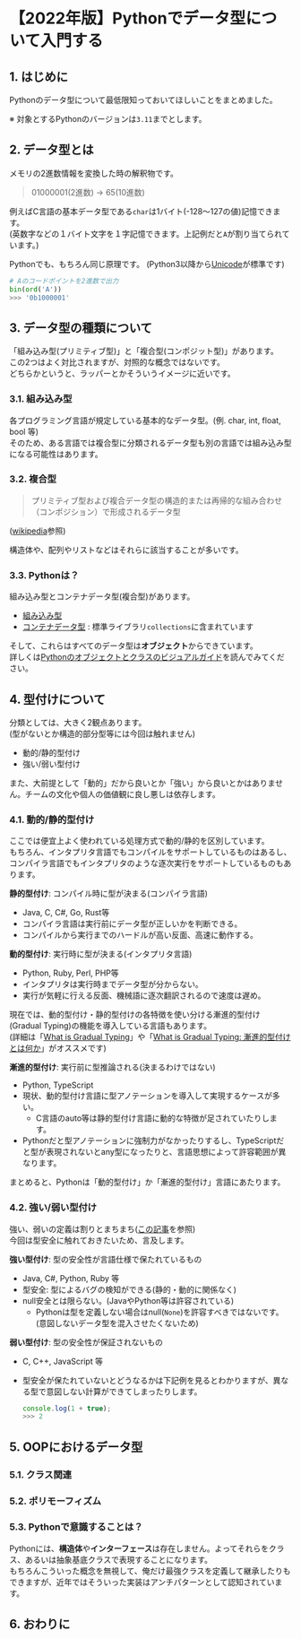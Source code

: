 # 【2022年版】Pythonでデータ型について入門する

## 1. はじめに

Pythonのデータ型について最低限知っておいてほしいことをまとめました。

※ 対象とするPythonのバージョンは`3.11`までとします。

## 2. データ型とは

メモリの2進数情報を変換した時の解釈物です。

> 01000001(2進数) -> 65(10進数)

例えばC言語の基本データ型である`char`は1バイト(-128～127の値)記憶できます。  
(英数字などの１バイト文字を１字記憶できます。上記例だと`A`が割り当てられています。)

Pythonでも、もちろん同じ原理です。
(Python3以降から[Unicode](https://docs.python.org/ja/3/howto/unicode.html)が標準です)

```py
# Aのコードポイントを2進数で出力
bin(ord('A'))
>>> '0b1000001'
```

## 3. データ型の種類について

「組み込み型(プリミティブ型)」と「複合型(コンポジット型)」があります。  
この2つはよく対比されますが、対照的な概念ではないです。  
どちらかというと、ラッパーとかそういうイメージに近いです。

### 3.1. 組み込み型

各プログラミング言語が規定している基本的なデータ型。(例. char, int, float, bool 等)  
そのため、ある言語では複合型に分類されるデータ型も別の言語では組み込み型になる可能性はあります。

### 3.2. 複合型

> プリミティブ型および複合データ型の構造的または再帰的な組み合わせ（コンポジション）で形成されるデータ型

([wikipedia](https://ja.wikipedia.org/wiki/%E3%83%97%E3%83%AA%E3%83%9F%E3%83%86%E3%82%A3%E3%83%96%E5%9E%8B)参照)

構造体や、配列やリストなどはそれらに該当することが多いです。

### 3.3. Pythonは？

組み込み型とコンテナデータ型(複合型)があります。

- [組み込み型](https://docs.python.org/ja/3/library/stdtypes.html)
- [コンテナデータ型](https://docs.python.org/ja/3/library/collections.html) : 標準ライブラリ`collections`に含まれています

そして、これらはすべてのデータ型は**オブジェクト**からできています。  
詳しくは[Pythonのオブジェクトとクラスのビジュアルガイド](https://postd.cc/pythons-objects-and-classes-a-visual-guide/)を読んでみてください。

## 4. 型付けについて

分類としては、大きく2観点あります。  
(型がないとか構造的部分型等には今回は触れません)

- 動的/静的型付け
- 強い/弱い型付け

また、大前提として「動的」だから良いとか「強い」から良いとかはありません。チームの文化や個人の価値観に良し悪しは依存します。

### 4.1. 動的/静的型付け

ここでは便宜上よく使われている処理方式で動的/静的を区別しています。  
もちろん、インタプリタ言語でもコンパイルをサポートしているものはあるし、コンパイラ言語でもインタプリタのような逐次実行をサポートしているものもあります。

**静的型付け**: コンパイル時に型が決まる(コンパイラ言語)

- Java, C, C#, Go, Rust等
- コンパイラ言語は実行前にデータ型が正しいかを判断できる。
- コンパイルから実行までのハードルが高い反面、高速に動作する。

**動的型付け**: 実行時に型が決まる(インタプリタ言語)

- Python, Ruby, Perl, PHP等
- インタプリタは実行時までデータ型が分からない。
- 実行が気軽に行える反面、機械語に逐次翻訳されるので速度は遅め。

現在では、動的型付け・静的型付けの各特徴を使い分ける漸進的型付け(Gradual Typing)の機能を導入している言語もあります。  
(詳細は「[What is Gradual Typing](https://wphomes.soic.indiana.edu/jsiek/what-is-gradual-typing/)」や「[What is Gradual Typing: 漸進的型付けとは何か](https://qiita.com/t2y/items/0a604384e18db0944398)」がオススメです)

**漸進的型付け**: 実行前に型推論される(決まるわけではない)

- Python, TypeScript
- 現状、動的型付け言語に型アノテーションを導入して実現するケースが多い。
  - C言語のauto等は静的型付け言語に動的な特徴が足されていたりします。
- Pythonだと型アノテーションに強制力がなかったりするし、TypeScriptだと型が表現されないとany型になったりと、言語思想によって許容範囲が異なります。

まとめると、Pythonは「動的型付け」か「漸進的型付け」言語にあたります。

### 4.2. 強い/弱い型付け

強い、弱いの定義は割りとまちまち([この記事](https://matarillo.hatenadiary.jp/entry/20121017/p1)を参照)  
今回は型安全に触れておきたいため、言及します。

**強い型付け**: 型の安全性が言語仕様で保たれているもの

- Java, C#, Python, Ruby 等
- 型安全: 型によるバグの検知ができる(静的・動的に関係なく)
- null安全とは限らない。(JavaやPython等は許容されている)
  - Pythonは型を定義しない場合はnull(`None`)を許容すべきではないです。(意図しないデータ型を混入させたくないため)

**弱い型付け**: 型の安全性が保証されないもの

- C, C++, JavaScript 等
- 型安全が保たれていないとどうなるかは下記例を見るとわかりますが、異なる型で意図しない計算ができてしまったりします。

  ```js
  console.log(1 + true);
  >>> 2
  ```

## 5. OOPにおけるデータ型

### 5.1. クラス関連

### 5.2. ポリモーフィズム

### 5.3. Pythonで意識することは？

Pythonには、**構造体**や**インターフェース**は存在しません。よってそれらをクラス、あるいは抽象基底クラスで表現することになります。  
もちろんこういった概念を無視して、俺だけ最強クラスを定義して継承したりもできますが、近年ではそういった実装はアンチパターンとして認知されています。

## 6. おわりに
